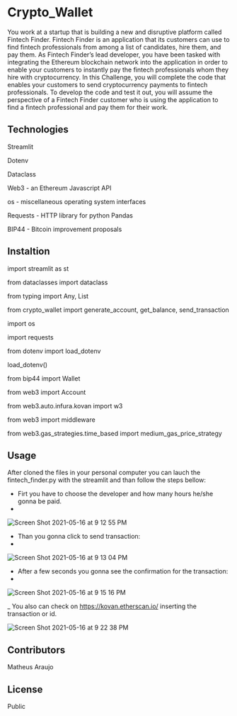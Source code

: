 # Crypto_Wallet
You work at a startup that is building a new and disruptive platform called Fintech Finder. Fintech Finder is an application that its customers can use to find fintech professionals from among a list of candidates, hire them, and pay them. As Fintech Finder’s lead developer, you have been tasked with integrating the Ethereum blockchain network into the application in order to enable your customers to instantly pay the fintech professionals whom they hire with cryptocurrency. In this Challenge, you will complete the code that enables your customers to send cryptocurrency payments to fintech professionals. To develop the code and test it out, you will assume the perspective of a Fintech Finder customer who is using the application to find a fintech professional and pay them for their work.

## Technologies 

Streamlit 

Dotenv 

Dataclass 

Web3 - an Ethereum Javascript API 

os - miscellaneous operating system interfaces

Requests - HTTP library for python Pandas

BIP44 - Bitcoin improvement proposals 

## Instaltion

import streamlit as st

from dataclasses import dataclass

from typing import Any, List

from crypto_wallet import generate_account, get_balance, send_transaction

import os

import requests

from dotenv import load_dotenv

load_dotenv()

from bip44 import Wallet

from web3 import Account

from web3.auto.infura.kovan import w3

from web3 import middleware

from web3.gas_strategies.time_based import medium_gas_price_strategy

## Usage

After cloned the files in your personal computer you can lauch the fintech_finder.py with the streamlit and than follow the steps bellow:
- Firt you have to choose the developer and how many hours he/she gonna be paid.
- 
![Screen Shot 2021-05-16 at 9 12 55 PM](https://user-images.githubusercontent.com/75823252/118431634-a92dea00-b68b-11eb-9694-a4ce3f29785c.png)

- Than you gonna click to send transaction:
- 
![Screen Shot 2021-05-16 at 9 13 04 PM](https://user-images.githubusercontent.com/75823252/118431831-0e81db00-b68c-11eb-80a5-ae46f84ec820.png)

- After a few seconds you gonna see the confirmation for the transaction: 
- 
![Screen Shot 2021-05-16 at 9 15 16 PM](https://user-images.githubusercontent.com/75823252/118431884-28bbb900-b68c-11eb-935c-062038784014.png)

_ You also can check on https://kovan.etherscan.io/ inserting the transaction or id.

![Screen Shot 2021-05-16 at 9 22 38 PM](https://user-images.githubusercontent.com/75823252/118432235-ef377d80-b68c-11eb-8fb8-d664716d89b8.png)


## Contributors
Matheus Araujo

## License
Public



